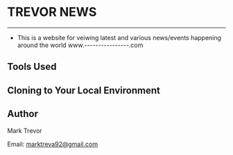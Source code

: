# TREVOR NEWS
-------------------

- This is a website for veiwing latest and various news/events happening around the world 
www.----------------.com

## Tools Used


## Cloning to Your Local Environment


## Author
Mark Trevor

Email: marktreva92@gmail.com